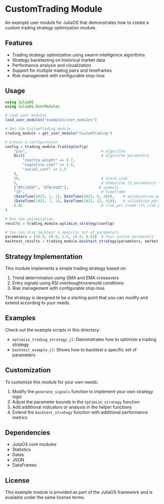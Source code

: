 # CustomTrading Module

An example user module for JuliaOS that demonstrates how to create a custom trading strategy optimization module.

## Features

- Trading strategy optimization using swarm intelligence algorithms
- Strategy backtesting on historical market data
- Performance analysis and visualization
- Support for multiple trading pairs and timeframes
- Risk management with configurable stop-loss

## Usage

```julia
using JuliaOS
using JuliaOS.UserModules

# Load user modules
load_user_modules("examples/user_modules")

# Get the CustomTrading module
trading_module = get_user_module("CustomTrading")

# Create a configuration
config = trading_module.TradingConfig(
    "pso",                                  # algorithm
    Dict(                                   # algorithm parameters
        "inertia_weight" => 0.7,
        "cognitive_coef" => 1.5,
        "social_coef" => 1.5
    ),
    30,                                     # swarm_size
    5,                                      # dimension (5 parameters to optimize)
    ["BTC/USDT", "ETH/USDT"],              # symbols
    "1h",                                   # timeframe
    (DateTime(2022, 1, 1), DateTime(2022, 6, 30)),    # optimization_period
    (DateTime(2022, 7, 1), DateTime(2022, 12, 31)),   # validation_period
    0.02                                    # risk_per_trade (2% risk per trade)
)

# Run the optimization
results = trading_module.optimize_strategy(config)

# You can also backtest a specific set of parameters
parameters = [50.0, 20.0, 1.5, 14.0, 0.02]  # Your custom parameters
backtest_results = trading_module.backtest_strategy(parameters, market_data, config)
```

## Strategy Implementation

This module implements a simple trading strategy based on:

1. Trend determination using SMA and EMA crossovers
2. Entry signals using RSI overbought/oversold conditions
3. Risk management with configurable stop-loss

The strategy is designed to be a starting point that you can modify and extend according to your needs.

## Examples

Check out the example scripts in this directory:

- `optimize_trading_strategy.jl`: Demonstrates how to optimize a trading strategy
- `backtest_example.jl`: Shows how to backtest a specific set of parameters

## Customization

To customize this module for your own needs:

1. Modify the `generate_signals` function to implement your own strategy logic
2. Adjust the parameter bounds in the `optimize_strategy` function
3. Add additional indicators or analysis in the helper functions
4. Extend the `backtest_strategy` function with additional performance metrics

## Dependencies

- JuliaOS core modules
- Statistics
- Dates
- JSON
- DataFrames

## License

This example module is provided as part of the JuliaOS framework and is available under the same license terms. 